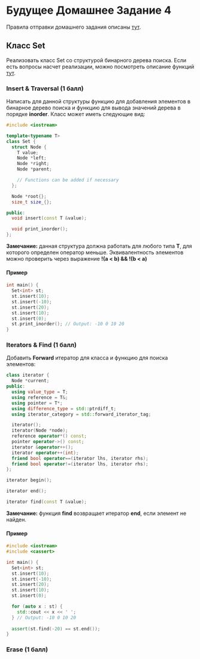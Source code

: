 # Будущее Домашнее Задание 4
Правила отправки домашнего задания описаны [тут](./info.md).

## Класс Set
Реализовать класс Set со структурой бинарного дерева поиска.
Если есть вопросы насчет реализации, можно посмотреть описание функций [тут](https://en.cppreference.com/w/cpp/container/set).

### Insert & Traversal (1 балл)
Написать для данной структуры функцию для добавления элементов в
бинарное дерево поиска и функцию для вывода значений дерева в порядке **inorder**.
Класс может иметь следующие вид:
```c++
#include <iostream>

template<typename T>
class Set {
  struct Node {
    T value;
    Node *left;
    Node *right;
    Node *parent;

    // Functions can be added if necessary
  };

  Node *root{};
  size_t size_{};

public:
  void insert(const T &value);

  void print_inorder();
};
```

**Замечание:** данная структура должна работать для любого типа **T**,
для которого определен оператор меньше.
Эквивалентность элементов можно проверить через выражение
**!(a < b) && !(b < a)**

#### Пример
```c++
int main() {
  Set<int> st;
  st.insert(10);
  st.insert(-10);
  st.insert(20);
  st.insert(10);
  st.insert(0);
  st.print_inorder(); // Output: -10 0 10 20
}
```

### Iterators & Find (1 балл)
Добавить **Forward** итератор для класса и функцию для поиска элементов:
```c++
class iterator {
  Node *current;
public:
  using value_type = T;
  using reference = T&;
  using pointer = T*;
  using difference_type = std::ptrdiff_t;
  using iterator_category = std::forward_iterator_tag;

  iterator();
  iterator(Node *node);
  reference operator*() const;
  pointer operator->() const;
  iterator &operator++();
  iterator operator++(int);
  friend bool operator==(iterator lhs, iterator rhs);
  friend bool operator!=(iterator lhs, iterator rhs);
};

iterator begin();

iterator end();

iterator find(const T &value);
```

**Замечание:** функция **find** возвращает итератор **end**,
если элемент не найден.

#### Пример
```c++
#include <iostream>
#include <cassert>

int main() {
  Set<int> st;
  st.insert(10);
  st.insert(-10);
  st.insert(20);
  st.insert(10);
  st.insert(0);

  for (auto x : st) {
    std::cout << x << ' ';
  } // Output: -10 0 10 20
  
  assert(st.find(-20) == st.end());
}
```

### Erase (1 балл)

